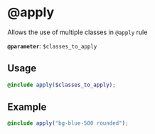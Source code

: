 # @apply

Allows the use of multiple classes in `@apply` rule

**`@parameter`**: `$classes_to_apply`

## Usage

```scss
@include apply($classes_to_apply);
```

## Example

```scss
@include apply("bg-blue-500 rounded");
```

